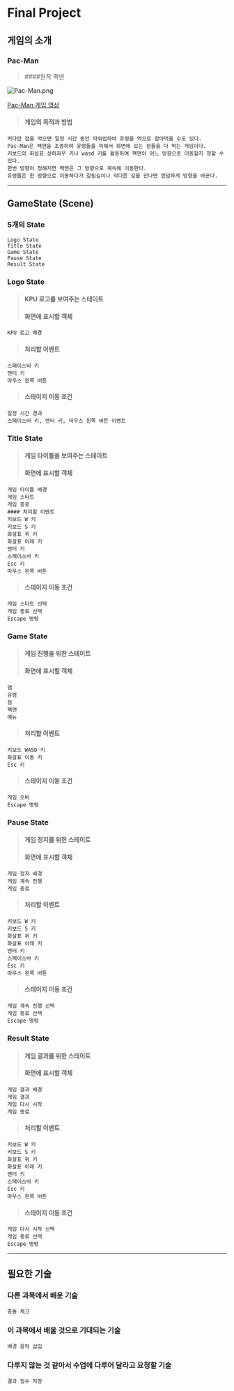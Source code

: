 # Final Project
## 게임의 소개
### Pac-Man

> ####원작 팩맨

![Pac-Man.png][pic]

[pic]: https://upload.wikimedia.org/wikipedia/en/5/59/Pac-man.png "Pac-Man Screenshot"

[Pac-Man 게임 영상](https://www.youtube.com/watch?v=X9gZrWsF4p4&feature=emb_logo "Pac-man (1980) Game play")

> #### 게임의 목적과 방법

```
커다란 점을 먹으면 일정 시간 동안 파워업하여 유령을 역으로 잡아먹을 수도 있다.   
Pac-Man은 팩맨을 조종하여 유령들을 피해서 화면에 있는 점들을 다 먹는 게임이다.   
키보드의 화살표 상하좌우 키나 wasd 키를 활용하여 팩맨이 어느 방향으로 이동할지 정할 수 있다.   
한번 방향이 정해지면 팩맨은 그 방향으로 계속해 이동한다.   
유령들은 한 방향으로 이동하다가 갈림길이나 막다른 길을 만나면 랜덤하게 방향을 바꾼다.   
```

--------------
## GameState (Scene)
### 5개의 State

```
Logo State   
Title State   
Game State   
Pause State   
Result State   
```

### Logo State

> #### KPU 로고를 보여주는 스테이트
> #### 화면에 표시할 객체
	
	KPU 로고 배경

> #### 처리할 이벤트

```
스페이스바 키   
엔터 키   
마우스 왼쪽 버튼
```

> #### 스테이지 이동 조건

```
일정 시간 경과   
스페이스바 키, 엔터 키, 마우스 왼쪽 버튼 이벤트
```

### Title State

> #### 게임 타이틀을 보여주는 스테이트
> #### 화면에 표시할 객체

```
게임 타이틀 배경   
게임 스타트   
게임 종료   
#### 처리할 이벤트
키보드 W 키   
키보드 S 키   
화살표 위 키   
화살표 아래 키   
엔터 키   
스페이스바 키   
Esc 키   
마우스 왼쪽 버튼
```

> #### 스테이지 이동 조건

```
게임 스타트 선택   
게임 종료 선택   
Escape 명령   
```

### Game State

> #### 게임 진행을 위한 스테이트
> #### 화면에 표시할 객체

```
맵   
유령   
점   
팩맨   
메뉴
```
> #### 처리할 이벤트

```
키보드 WASD 키   
화살표 이동 키   
Esc 키
```

> #### 스테이지 이동 조건

```
게임 오버   
Escape 명령
```

### Pause State

> #### 게임 정지를 위한 스테이트
> #### 화면에 표시할 객체

```
게임 정지 배경   
게임 계속 진행   
게임 종료
```

> #### 처리할 이벤트

```
키보드 W 키   
키보드 S 키   
화살표 위 키   
화살표 아래 키   
엔터 키   
스페이스바 키   
Esc 키   
마우스 왼쪽 버튼   
```

> #### 스테이지 이동 조건

```
게임 계속 진행 선택   
게임 종료 선택   
Escape 명령
```

### Result State

> #### 게임 결과를 위한 스테이트
> #### 화면에 표시할 객체

```
게임 결과 배경   
게임 결과   
게임 다시 시작   
게임 종료
```

> #### 처리할 이벤트

```
키보드 W 키   
키보드 S 키   
화살표 위 키   
화살표 아래 키   
엔터 키   
스페이스바 키   
Esc 키   
마우스 왼쪽 버튼
```

> #### 스테이지 이동 조건

```
게임 다시 시작 선택   
게임 종료 선택   
Escape 명령   
```

--------------
## 필요한 기술
### 다른 과목에서 배운 기술

	충돌 체크

### 이 과목에서 배울 것으로 기대되는 기술

	배경 음악 삽입

### 다루지 않는 것 같아서 수업에 다루어 달라고 요청할 기술

	결과 점수 저장
